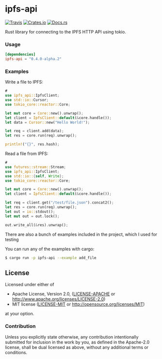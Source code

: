 # ipfs-api

[![Travis](https://img.shields.io/travis/ferristseng/rust-ipfs-api.svg)](https://travis-ci.org/ferristseng/rust-ipfs-api)
[![Crates.io](https://img.shields.io/crates/v/ipfs-api.svg)](https://crates.io/crates/ipfs-api)
[![Docs.rs](https://docs.rs/ipfs-api/badge.svg)](https://docs.rs/ipfs-api/)

Rust library for connecting to the IPFS HTTP API using tokio.

### Usage

```toml
[dependencies]
ipfs-api = "0.4.0-alpha.2"
```

### Examples

Write a file to IPFS:

```rust
#
use ipfs_api::IpfsClient;
use std::io::Cursor;
use tokio_core::reactor::Core;

let mut core = Core::new().unwrap();
let client = IpfsClient::default(&core.handle());
let data = Cursor::new("Hello World!");

let req = client.add(data);
let res = core.run(req).unwrap();

println!("{}", res.hash);
```

Read a file from IPFS:

```rust
#
use futures::stream::Stream;
use ipfs_api::IpfsClient;
use std::io::{self, Write};
use tokio_core::reactor::Core;

let mut core = Core::new().unwrap();
let client = IpfsClient::default(&core.handle());

let req = client.get("/test/file.json").concat2();
let res = core.run(req).unwrap();
let out = io::stdout();
let mut out = out.lock();

out.write_all(&res).unwrap();
```

There are also a bunch of examples included in the project, which
I used for testing

You can run any of the examples with cargo:

```sh
$ cargo run -p ipfs-api --example add_file
```

## License

Licensed under either of

 * Apache License, Version 2.0, ([LICENSE-APACHE](LICENSE-APACHE) or http://www.apache.org/licenses/LICENSE-2.0)
 * MIT license ([LICENSE-MIT](LICENSE-MIT) or http://opensource.org/licenses/MIT)

at your option.

### Contribution

Unless you explicitly state otherwise, any contribution intentionally submitted for inclusion in the work by you, as defined in the Apache-2.0 license, shall be dual licensed as above, without any additional terms or conditions.
